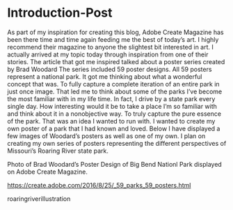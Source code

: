 # Introduction-Post

As part of my inspiration for creating this blog, Adobe Create Magazine has been there time and time again feeding me the best of today’s art. I highly recommend their magazine to anyone the slightest bit interested in art. I actually arrived at my topic today through inspiration from one of their stories. The article that got me inspired talked about a poster series created by Brad Woodard The series included 59 poster designs. All 59 posters represent a national park. It got me thinking about what a wonderful concept that was. To fully capture a complete iteration of an entire park in just once image. That led me to think about some of the parks I’ve become the most familiar with in my life time. In fact, I drive by a state park every single day. How interesting would it be to take a place I’m so familiar with and think about it in a nonobjective way. To truly capture the pure essence of the park. That was an idea I wanted to run with. I wanted to create my own poster of a park that I had known and loved. Below I have displayed a few images of Woodard’s posters as well as one of my own. I plan on creating my own series of posters representing the different perspectives of Missouri’s Roaring River state park.


Photo of Brad Woodard’s Poster Design of Big Bend Nationl Park displayed on Adobe Create Magazine.
 
 https://create.adobe.com/2016/8/25/_59_parks_59_posters.html

 

roaringriverillustration

 
